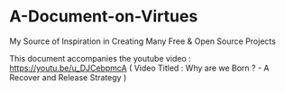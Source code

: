 # A-Document-on-Virtues
My Source of Inspiration in Creating Many Free &amp; Open Source Projects

This document accompanies the youtube video : https://youtu.be/u_DJCebpmcA  ( Video Titled : Why are we Born ?  -  A Recover and Release Strategy )

